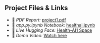 ## Project Files & Links

- 📄 *PDF Report:* [project1.pdf](project1.pdf)
- 📓 *app.py.ipynb Notebook:* [healthai.ipynb](healthai.ipynb)
- 🤖 *Live Hugging Face:* [Health-AI1 Space](https://huggingface.co/spaces/RAJASEKAR1/health-ai1)
- 🎥 *Demo Video:* [Watch here](https://github.com/23ucs580-spec/HEALTHI-AI-222003/releases/download/v1.0.0/demo.vedio.1.1.mp4)
 
